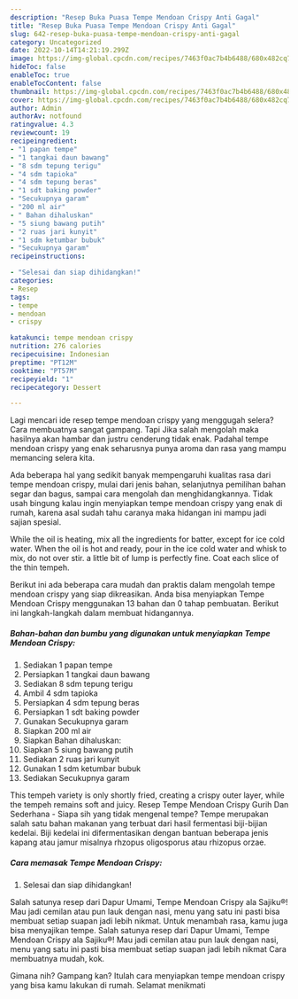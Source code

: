 ```yaml
---
description: "Resep Buka Puasa Tempe Mendoan Crispy Anti Gagal"
title: "Resep Buka Puasa Tempe Mendoan Crispy Anti Gagal"
slug: 642-resep-buka-puasa-tempe-mendoan-crispy-anti-gagal
category: Uncategorized
date: 2022-10-14T14:21:19.299Z
image: https://img-global.cpcdn.com/recipes/7463f0ac7b4b6488/680x482cq70/tempe-mendoan-crispy-foto-resep-utama.jpg
hideToc: false
enableToc: true
enableTocContent: false
thumbnail: https://img-global.cpcdn.com/recipes/7463f0ac7b4b6488/680x482cq70/tempe-mendoan-crispy-foto-resep-utama.jpg
cover: https://img-global.cpcdn.com/recipes/7463f0ac7b4b6488/680x482cq70/tempe-mendoan-crispy-foto-resep-utama.jpg
author: Admin
authorAv: notfound
ratingvalue: 4.3
reviewcount: 19
recipeingredient:
- "1 papan tempe"
- "1 tangkai daun bawang"
- "8 sdm tepung terigu"
- "4 sdm tapioka"
- "4 sdm tepung beras"
- "1 sdt baking powder"
- "Secukupnya garam"
- "200 ml air"
- " Bahan dihaluskan"
- "5 siung bawang putih"
- "2 ruas jari kunyit"
- "1 sdm ketumbar bubuk"
- "Secukupnya garam"
recipeinstructions:

- "Selesai dan siap dihidangkan!"
categories:
- Resep
tags:
- tempe
- mendoan
- crispy

katakunci: tempe mendoan crispy 
nutrition: 276 calories
recipecuisine: Indonesian
preptime: "PT12M"
cooktime: "PT57M"
recipeyield: "1"
recipecategory: Dessert

---
```



Lagi mencari ide resep tempe mendoan crispy yang menggugah selera? Cara membuatnya sangat gampang. Tapi Jika salah mengolah maka hasilnya akan hambar dan justru cenderung tidak enak. Padahal tempe mendoan crispy yang enak seharusnya punya aroma dan rasa yang mampu memancing selera kita.


Ada beberapa hal yang sedikit banyak mempengaruhi kualitas rasa dari tempe mendoan crispy, mulai dari jenis bahan, selanjutnya pemilihan bahan segar dan bagus, sampai cara mengolah dan menghidangkannya. Tidak usah bingung kalau ingin menyiapkan tempe mendoan crispy yang enak di rumah, karena asal sudah tahu caranya maka hidangan ini mampu jadi sajian spesial.

While the oil is heating, mix all the ingredients for batter, except for ice cold water. When the oil is hot and ready, pour in the ice cold water and whisk to mix, do not over stir. a little bit of lump is perfectly fine. Coat each slice of the thin tempeh.


Berikut ini ada beberapa cara mudah dan praktis dalam mengolah tempe mendoan crispy yang siap dikreasikan. Anda bisa menyiapkan Tempe Mendoan Crispy menggunakan 13 bahan dan 0 tahap pembuatan. Berikut ini langkah-langkah dalam membuat hidangannya.

<!--inarticleads1-->

##### Bahan-bahan dan bumbu yang digunakan untuk menyiapkan Tempe Mendoan Crispy:

1. Sediakan 1 papan tempe
1. Persiapkan 1 tangkai daun bawang
1. Sediakan 8 sdm tepung terigu
1. Ambil 4 sdm tapioka
1. Persiapkan 4 sdm tepung beras
1. Persiapkan 1 sdt baking powder
1. Gunakan Secukupnya garam
1. Siapkan 200 ml air
1. Siapkan  Bahan dihaluskan:
1. Siapkan 5 siung bawang putih
1. Sediakan 2 ruas jari kunyit
1. Gunakan 1 sdm ketumbar bubuk
1. Sediakan Secukupnya garam


This tempeh variety is only shortly fried, creating a crispy outer layer, while the tempeh remains soft and juicy. Resep Tempe Mendoan Crispy Gurih Dan Sederhana - Siapa sih yang tidak mengenal tempe? Tempe merupakan salah satu bahan makanan yang terbuat dari hasil fermentasi biji-bijian kedelai. Biji kedelai ini difermentasikan dengan bantuan beberapa jenis kapang atau jamur misalnya rhzopus oligosporus atau rhizopus orzae. 

<!--inarticleads2-->

##### Cara memasak Tempe Mendoan Crispy:


1. Selesai dan siap dihidangkan!

Salah satunya resep dari Dapur Umami, Tempe Mendoan Crispy ala Sajiku®! Mau jadi cemilan atau pun lauk dengan nasi, menu yang satu ini pasti bisa membuat setiap suapan jadi lebih nikmat. Untuk menambah rasa, kamu juga bisa menyajikan tempe. Salah satunya resep dari Dapur Umami, Tempe Mendoan Crispy ala Sajiku®! Mau jadi cemilan atau pun lauk dengan nasi, menu yang satu ini pasti bisa membuat setiap suapan jadi lebih nikmat Cara membuatnya mudah, kok. 

Gimana nih? Gampang kan? Itulah cara menyiapkan tempe mendoan crispy yang bisa kamu lakukan di rumah. Selamat menikmati
